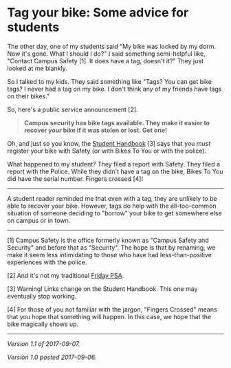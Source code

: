 Tag your bike: Some advice for students
=======================================

The other day, one of my students said "My bike was locked by my dorm.
Now it's gone.  What I should I do?"  I said something semi-helpful like,
"Contact Campus Safety [1].  It does have a tag, doesn't it?"  They just
looked at me blankly.

So I talked to my kids.  They said something like "Tags?  You can get
bike tags?  I never had a tag on my bike.  I don't think any of my
friends have tags on their bikes."

So, here's a public service announcement [2].

> **Campus security has bike tags available.  They make it easier
  to recover your bike if it was stolen or lost.  Get one!**

Oh, and just so you know, the [Student Handbook](https://catalog.grinnell.edu/content.php?catoid=12&navoid=2536#bikes-skateboards-snowboards) [3] says 
that you *must* register your bike with Safety (or with Bikes To You or
with the police).

What happened to my student?  They filed a report with Safety.  They filed
a report with the Police.  While they didn't have a tag on the bike,
Bikes To You did have the serial number.  Fingers crossed [4]!

---

A student reader reminded me that even with a tag, they are unlikely to be
able to recover your bike.  However, tags do help with the all-too-common
situation of someone deciding to "borrow" your bike to get somewhere
else on campus or in town.

---

[1] Campus Safety is the office formerly known as "Campus Safety and
Security" and before that as "Security".  The hope is that by renaming,
we make it seem less intimidating to those who have had less-than-positive
experiences with the police.

[2] And it's not my traditional [Friday PSA](friday-psa).

[3] Warning!  Links change on the Student Handbook.  This one may 
eventually stop working.

[4] For those of you not familiar with the jargon, "Fingers Crossed" means
that you hope that something will happen.  In this case, we hope that the
bike magically shows up.

---

*Version 1.1 of 2017-09-07.*

*Version 1.0 posted 2017-09-06.*

